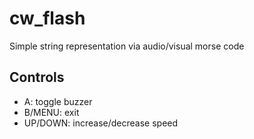 cw_flash
========

Simple string representation via audio/visual morse code

Controls
--------

* A: toggle buzzer
* B/MENU: exit
* UP/DOWN: increase/decrease speed

